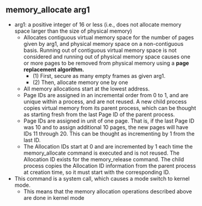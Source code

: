 ## memory_allocate arg1
- arg1: a positive integer of 16 or less (i.e., does not allocate memory space larger than the size of physical memory)
  - Allocates contiguous virtual memory space for the number of pages given by arg1, and physical memory space on a non-contiguous basis. Running out of contiguous virtual memory space is not considered and running out of physical memory space causes one or more pages to be removed from physical memory using a **page replacement algorithm.**
    - (1) First, secure as many empty frames as given arg1.
    - (2) Then, allocate memory one by one
  - All memory allocations start at the lowest address.
  - Page IDs are assigned in an incremental order from 0 to 1, and are unique within a process, and are not reused. A new child process copies virtual memory from its parent process, which can be thought as starting fresh from the last Page ID of the parent process.
  - Page IDs are assigned in unit of one page. That is, if the last Page ID was 10 and to assign additional 10 pages, the new pages will have IDs 11 through 20. This can be thought as incrementing by 1 from the last ID.
  - The Allocation IDs start at 0 and are incremented by 1 each time the memory_allocate command is executed and is not reused. The Allocation ID exists for the memory_release command. The child process copies the Allocation ID information from the parent process at creation time, so it must start with the corresponding ID.
- This command is a system call, which causes a mode switch to kernel mode.
  - This means that the memory allocation operations described above are done in kernel mode
